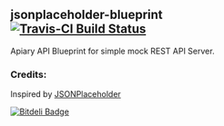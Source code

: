## jsonplaceholder-blueprint [![Travis-CI Build Status](https://travis-ci.org/gdumitrescu/jsonplaceholder-blueprint.png?branch=master)](https://travis-ci.org/gdumitrescu/jsonplaceholder-blueprint)

Apiary API Blueprint for simple mock REST API Server. 

### Credits:
Inspired by [JSONPlaceholder](https://github.com/typicode/jsonplaceholder)


[![Bitdeli Badge](https://d2weczhvl823v0.cloudfront.net/gdumitrescu/jsonplaceholder-blueprint/trend.png)](https://bitdeli.com/free "Bitdeli Badge")


